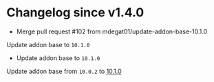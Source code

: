 # Changelog since v1.4.0
- Merge pull request #102 from mdegat01/update-addon-base-10.1.0

Update addon base to `10.1.0` 
- Update addon base to `10.1.0`

Update addon base from `10.0.2` to [10.1.0](https://github.com/hassio-addons/addon-base/releases/tag/v10.1.0) 
